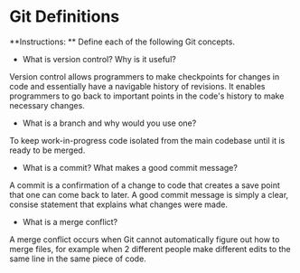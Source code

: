 # Git Definitions

**Instructions: ** Define each of the following Git concepts.

* What is version control?  Why is it useful?

Version control allows programmers to make checkpoints for changes in code and essentially have a navigable history of revisions.  It enables programmers to go back to important points in the code's history to make necessary changes.

* What is a branch and why would you use one?

To keep work-in-progress code isolated from the main codebase until it is ready to be merged.

* What is a commit? What makes a good commit message?

A commit is a confirmation of a change to code that creates a save point that one can come back to later.  A good commit message is simply a clear, consise statement that explains what changes were made.

* What is a merge conflict?

A merge conflict occurs when Git cannot automatically figure out how to merge files, for example when 2 different people make different edits to the same line in the same piece of code.